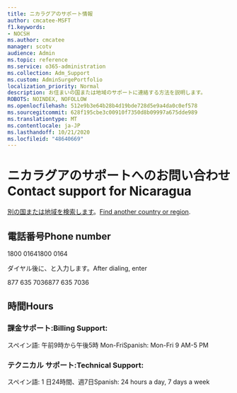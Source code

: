 ```yaml
---
title: ニカラグアのサポート情報
author: cmcatee-MSFT
f1.keywords:
- NOCSH
ms.author: cmcatee
manager: scotv
audience: Admin
ms.topic: reference
ms.service: o365-administration
ms.collection: Adm_Support
ms.custom: AdminSurgePortfolio
localization_priority: Normal
description: お住まいの国または地域のサポートに連絡する方法を説明します。
ROBOTS: NOINDEX, NOFOLLOW
ms.openlocfilehash: 512e9b3e64b28b4d19bde728d5e9a4da0c0ef578
ms.sourcegitcommit: 628f195cbe3c00910f7350d8b09997a675dde989
ms.translationtype: MT
ms.contentlocale: ja-JP
ms.lasthandoff: 10/21/2020
ms.locfileid: "48640669"
---
```

# <a name="contact-support-for-nicaragua"></a><span data-ttu-id="76b59-103">ニカラグアのサポートへのお問い合わせ</span><span class="sxs-lookup"><span data-stu-id="76b59-103">Contact support for Nicaragua</span></span>

<span data-ttu-id="76b59-104">[別の国または地域を検索します](../contact-support-for-business-products.md)。</span><span class="sxs-lookup"><span data-stu-id="76b59-104">[Find another country or region](../contact-support-for-business-products.md).</span></span>

## <a name="phone-number"></a><span data-ttu-id="76b59-105">電話番号</span><span class="sxs-lookup"><span data-stu-id="76b59-105">Phone number</span></span>
<span data-ttu-id="76b59-106">1800 0164</span><span class="sxs-lookup"><span data-stu-id="76b59-106">1800 0164</span></span>

<span data-ttu-id="76b59-107">ダイヤル後に、と入力します。</span><span class="sxs-lookup"><span data-stu-id="76b59-107">After dialing, enter</span></span>

<span data-ttu-id="76b59-108">877 635 7036</span><span class="sxs-lookup"><span data-stu-id="76b59-108">877 635 7036</span></span>

## <a name="hours"></a><span data-ttu-id="76b59-109">時間</span><span class="sxs-lookup"><span data-stu-id="76b59-109">Hours</span></span>
### <a name="billing-support"></a><span data-ttu-id="76b59-110">課金サポート:</span><span class="sxs-lookup"><span data-stu-id="76b59-110">Billing Support:</span></span>

<span data-ttu-id="76b59-111">スペイン語: 午前9時から午後5時 Mon-Fri</span><span class="sxs-lookup"><span data-stu-id="76b59-111">Spanish: Mon-Fri 9 AM-5 PM</span></span>

### <a name="technical-support"></a><span data-ttu-id="76b59-112">テクニカル サポート:</span><span class="sxs-lookup"><span data-stu-id="76b59-112">Technical Support:</span></span>

<span data-ttu-id="76b59-113">スペイン語: 1 日24時間、週7日</span><span class="sxs-lookup"><span data-stu-id="76b59-113">Spanish: 24 hours a day, 7 days a week</span></span>
